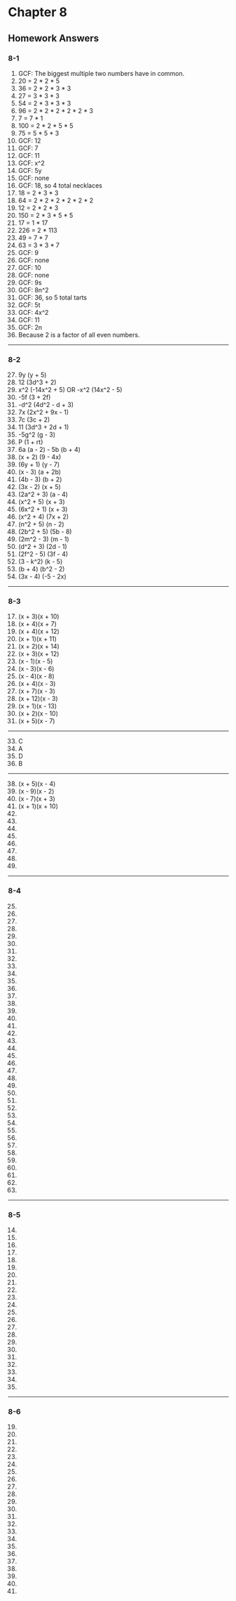 # Chapter 8

## Homework Answers

### 8-1

1. GCF: The biggest multiple two numbers have in common.
2. 20 = 2 * 2 * 5
3. 36 = 2 * 2 * 3 * 3
4. 27 = 3 * 3 * 3
5. 54 = 2 * 3 * 3 * 3
6. 96 = 2 * 2 * 2 * 2 * 2 * 3
7. 7 = 7 * 1
8. 100 = 2 * 2 * 5 * 5
9. 75 = 5 * 5 * 3
10. GCF: 12
11. GCF: 7
12. GCF: 11
13. GCF: x^2
14. GCF: 5y
15. GCF: none
16. GCF: 18, so 4 total necklaces
17. 18 = 2 * 3 * 3
18. 64 = 2 * 2 * 2 * 2 * 2 * 2
19. 12 = 2 * 2 * 3
20. 150 = 2 * 3 * 5 * 5
21. 17 = 1 * 17
22. 226 = 2 * 113
23. 49 = 7 * 7
24. 63 = 3 * 3 * 7
25. GCF: 9
26. GCF: none
27. GCF: 10
28. GCF: none
29. GCF: 9s
30. GCF: 8n^2
31. GCF: 36, so 5 total tarts
32. GCF: 5t
33. GCF: 4x^2
34. GCF: 11
35. GCF: 2n
36. Because 2 is a factor of all even numbers.

---

### 8-2

27. 9y (y + 5)
28. 12 (3d^3 + 2)
29. x^2 (-14x^2 + 5) OR -x^2 (14x^2 - 5)
30. -5f (3 + 2f)
31. -d^2 (4d^2 - d + 3)
32. 7x (2x^2 + 9x - 1)
33. 7c (3c + 2)
34. 11 (3d^3 + 2d + 1)
35. -5g^2 (g - 3)
36. P (1 + rt)
37. 6a (a - 2) - 5b (b + 4)
38. (x + 2) (9 - 4x)
39. (6y + 1) (y - 7)
40. (x - 3) (a + 2b)
41. (4b - 3) (b + 2)
42. (3x - 2) (x + 5)
43. (2a^2 + 3) (a - 4)
44. (x^2 + 5) (x + 3)
45. (6x^2 + 1) (x + 3)
46. (x^2 + 4) (7x + 2)
47. (n^2 + 5) (n - 2)
48. (2b^2 + 5) (5b - 8)
49. (2m^2 - 3) (m - 1)
50. (d^2 + 3) (2d - 1)
51. (2f^2 - 5) (3f - 4)
52. (3 - k^2) (k - 5)
53. (b + 4) (b^2 - 2)
54. (3x - 4) (-5 - 2x)

---

### 8-3

17. (x + 3)(x + 10)
18. (x + 4)(x + 7)
19. (x + 4)(x + 12)
20. (x + 1)(x + 11)
21. (x + 2)(x + 14)
22. (x + 3)(x + 12)
23. (x - 1)(x - 5)
24. (x - 3)(x - 6)
25. (x - 4)(x - 8)
26. (x + 4)(x - 3)
27. (x + 7)(x - 3)
28. (x + 12)(x - 3)
29. (x + 1)(x - 13)
30. (x + 2)(x - 10)
31. (x + 5)(x - 7)

---

33. C
34. A
35. D
36. B

---

38. (x + 5)(x - 4)
39. (x - 9)(x - 2)
40. (x - 7)(x + 3)
41. (x + 1)(x + 10)
42. 
43.
44.
45.
46.
47.
48.
49.

---

### 8-4

25.
26.
27.
28.
29.
30.
31.
32.
33.
34.
35.
36.
37.
38.
39.
40.
41.
42.
43.
44.
45.
46.
47.
48.
49.
50.
51.
52.
53.
54.
55.
56.
57.
58.
59.
60.
61.
62.
63.

---

### 8-5

14.
15.
16.
17.
18.
19.
20.
21.
22.
23.
24.
25.
26.
27.
28.
29.
30.
31.
32.
33.
34.
35.

---

### 8-6

19.
20.
21.
22.
23.
24.
25.
26.
27.
28.
29.
30.
31.
32.
33.
34.
35.
36.
37.
38.
39.
40.
41.

